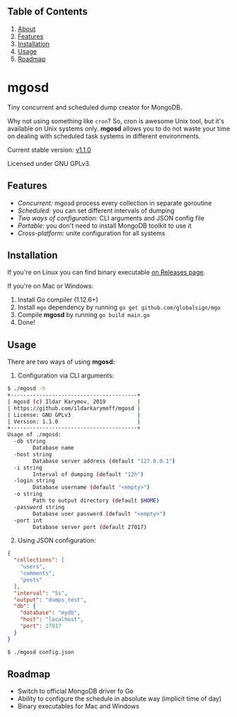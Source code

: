 ## Table of Contents
1. [About](#mgosd)
1. [Features](#features)
1. [Installation](#installation)
1. [Usage](#usage)
1. [Roadmap](#roadmap)

<a name="mgosd" />

# mgosd

Tiny concurrent and scheduled dump creator for MongoDB.

Why not using something like `cron`? So, cron is awesome Unix tool, but it's available on Unix systems only. **mgosd** allows you to do not waste your time on dealing with scheduled task systems in different environments.  

Current stable version: [v1.1.0](https://github.com/ildarkarymoff/mgosd/releases/tag/v1.1.0)

Licensed under GNU GPLv3.


<a name="features" />

## Features

* _Concurrent:_ mgosd process every collection in separate goroutine 
* _Scheduled:_ you can set different intervals of dumping  
* _Two ways of configuration:_ CLI arguments and JSON config file
* _Portable:_ you don't need to install MongoDB toolkit to use it
* _Cross-platform:_ unite configuration for all systems


<a name="installation" />

## Installation

If you're on Linux you can find binary executable [on Releases page](https://github.com/ildarkarymoff/mgosd/releases/). 

If you're on Mac or Windows:
1. Install Go compiler (1.12.6+)
2. Install `mgo` dependency by running `go get github.com/globalsign/mgo`
3. Compile **mgosd** by running `go build main.go`
4. Done!

<a name="usage" />

## Usage

There are two ways of using **mgosd:**

1. Configuration via CLI arguments:
```bash
$ ./mgosd -h
+----------------------------------------+
| mgosd (c) Ildar Karymov, 2019          |
| https://github.com/ildarkarymoff/mgosd |
| License: GNU GPLv3                     |
| Version: 1.1.0                         |
+----------------------------------------+
Usage of ./mgosd:
  -db string
    	Database name
  -host string
    	Database server address (default "127.0.0.1")
  -i string
    	Interval of dumping (default "12h")
  -login string
    	Database username (default "<empty>")
  -o string
    	Path to output directory (default $HOME)
  -password string
    	Database user password (default "<empty>")
  -port int
    	Database server port (default 27017)
```
2. Using JSON configuration:
```json
{
  "collections": [
    "users",
    "comments",
    "posts"
  ],
  "interval": "5s",
  "output": "dumps_test",
  "db": {
    "database": "mydb",
    "host": "localhost",
    "port": 27017
  }
}
```
```bash
$ ./mgosd config.json
```

<a name="roadmap" />

## Roadmap

* Switch to official MongoDB driver fo Go
* Ability to configure the schedule in absolute way (implicit time of day)
* Binary executables for Mac and Windows